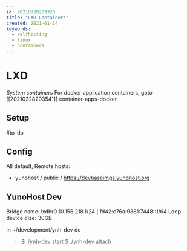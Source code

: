 ```yaml
---
id: 20210328203320
title: "LXD Containers"
created: 2021-01-14
keywords:
  - selfhosting
  - linux
  - containers
---
```

# LXD
*System containers* 
For docker application containers, goto [[20210328203541]] container-apps-docker

## Setup
#to-do

## Config
All default,
Remote hosts:
- yunohost / public / https://devbaseimgs.yunohost.org

## YunoHost Dev
Bridge name: lxdbr0   10.156.218.1/24 | fd42:c76a:9381:7448::1/64
Loop device dize: 30GB

in ~/development/ynh-dev do
> $ ./ynh-dev start
> $ ./ynh-dev attach
